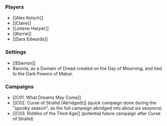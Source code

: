 
### Players

* [[Alex Kelsch]]
* [[Claire]]
* [[Jolene Harper]]
* [[Kerrie]]
* [[Sara Edwards]]

### Settings

- [[Eberron]]
- Barovia, as a Domain of Dread created on the Day of Mourning, and tied to the Dark Powers of Mabar.

### Campaigns

* [[C01. What Dreams May Come]]
* [[C02. Curse of Strahd (Abridged)]] (quick campaign done during the "spooky season", as the full campaign abridged into about six sessions)
* [[C03. Riddles of the Third Age]] (potential future campaign after Curse of Strahd)
